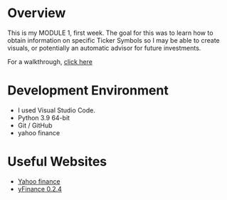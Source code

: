 # Overview

This is my MODULE 1, first week. The goal for this was to learn how to obtain information on specific Ticker Symbols so I may be able to create visuals, or potentially an automatic advisor for future investments. 

For a walkthrough, 
[click here](https://youtu.be/MJmxxZ2r2Kw)

# Development Environment

* I used Visual Studio Code.
* Python 3.9 64-bit
* Git / GitHub
* yahoo finance

# Useful Websites

* [Yahoo finance](https://finance.yahoo.com/)
* [yFinance 0.2.4](https://pypi.org/project/yfinance/)